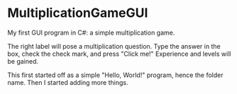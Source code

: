 MultiplicationGameGUI
=====================

My first GUI program in C#: a simple multiplication game.

The right label will pose a multiplication question.
Type the answer in the box, check the check mark, and press "Click me!"
Experience and levels will be gained.

This first started off as a simple "Hello, World!" program, hence the folder name.
Then I started adding more things.
